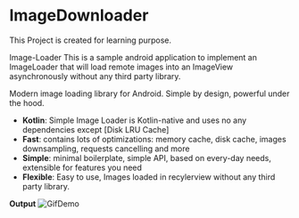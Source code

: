# ImageDownloader
This Project is created for learning purpose. 

Image-Loader
This is a sample android application to implement an ImageLoader that will load remote images into an ImageView asynchronously without any third party library. 

Modern image loading library for Android. Simple by design, powerful under the hood.

- **Kotlin**: Simple Image Loader is Kotlin-native and uses no any dependencies except [Disk LRU Cache]
- **Fast**: contains lots of optimizations: memory cache, disk cache, images downsampling, requests cancelling and more
- **Simple**: minimal boilerplate, simple API, based on every-day needs, extensible for features you need
- **Flexible**: Easy to use, Images loaded in recylerview without any third party library.

**Output**
![GifDemo](https://github.com/rishabhtanwar/ImageDownloader/blob/master/WhatsAppVideo2024-06-03at6.37.22PM-ezgif.com-video-to-gif-converter.gif)
